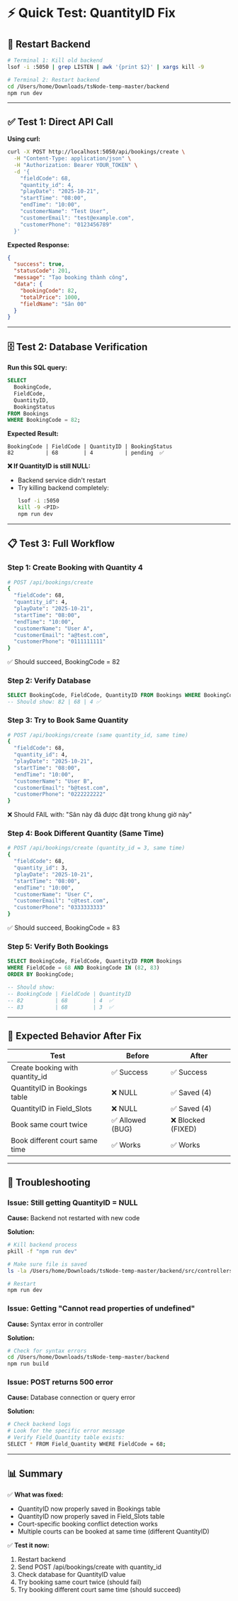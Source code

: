 # ⚡ Quick Test: QuantityID Fix

## 🔧 Restart Backend

```bash
# Terminal 1: Kill old backend
lsof -i :5050 | grep LISTEN | awk '{print $2}' | xargs kill -9

# Terminal 2: Restart backend
cd /Users/home/Downloads/tsNode-temp-master/backend
npm run dev
```

---

## ✅ Test 1: Direct API Call

**Using curl:**
```bash
curl -X POST http://localhost:5050/api/bookings/create \
  -H "Content-Type: application/json" \
  -H "Authorization: Bearer YOUR_TOKEN" \
  -d '{
    "fieldCode": 68,
    "quantity_id": 4,
    "playDate": "2025-10-21",
    "startTime": "08:00",
    "endTime": "10:00",
    "customerName": "Test User",
    "customerEmail": "test@example.com",
    "customerPhone": "0123456789"
  }'
```

**Expected Response:**
```json
{
  "success": true,
  "statusCode": 201,
  "message": "Tạo booking thành công",
  "data": {
    "bookingCode": 82,
    "totalPrice": 1000,
    "fieldName": "Sân 00"
  }
}
```

---

## 🗄️ Test 2: Database Verification

**Run this SQL query:**
```sql
SELECT 
  BookingCode,
  FieldCode,
  QuantityID,
  BookingStatus
FROM Bookings
WHERE BookingCode = 82;
```

**Expected Result:**
```
BookingCode | FieldCode | QuantityID | BookingStatus
82          | 68        | 4          | pending  ✅
```

**❌ If QuantityID is still NULL:**
- Backend service didn't restart
- Try killing backend completely:
  ```bash
  lsof -i :5050
  kill -9 <PID>
  npm run dev
  ```

---

## 📋 Test 3: Full Workflow

### Step 1: Create Booking with Quantity 4
```bash
# POST /api/bookings/create
{
  "fieldCode": 68,
  "quantity_id": 4,
  "playDate": "2025-10-21",
  "startTime": "08:00",
  "endTime": "10:00",
  "customerName": "User A",
  "customerEmail": "a@test.com",
  "customerPhone": "0111111111"
}
```
✅ Should succeed, BookingCode = 82

### Step 2: Verify Database
```sql
SELECT BookingCode, FieldCode, QuantityID FROM Bookings WHERE BookingCode = 82;
-- Should show: 82 | 68 | 4 ✅
```

### Step 3: Try to Book Same Quantity
```bash
# POST /api/bookings/create (same quantity_id, same time)
{
  "fieldCode": 68,
  "quantity_id": 4,
  "playDate": "2025-10-21",
  "startTime": "08:00",
  "endTime": "10:00",
  "customerName": "User B",
  "customerEmail": "b@test.com",
  "customerPhone": "0222222222"
}
```
❌ Should FAIL with: "Sân này đã được đặt trong khung giờ này"

### Step 4: Book Different Quantity (Same Time)
```bash
# POST /api/bookings/create (quantity_id = 3, same time)
{
  "fieldCode": 68,
  "quantity_id": 3,
  "playDate": "2025-10-21",
  "startTime": "08:00",
  "endTime": "10:00",
  "customerName": "User C",
  "customerEmail": "c@test.com",
  "customerPhone": "0333333333"
}
```
✅ Should succeed, BookingCode = 83

### Step 5: Verify Both Bookings
```sql
SELECT BookingCode, FieldCode, QuantityID FROM Bookings 
WHERE FieldCode = 68 AND BookingCode IN (82, 83)
ORDER BY BookingCode;

-- Should show:
-- BookingCode | FieldCode | QuantityID
-- 82          | 68        | 4  ✅
-- 83          | 68        | 3  ✅
```

---

## 🎯 Expected Behavior After Fix

| Test | Before | After |
|------|--------|-------|
| Create booking with quantity_id | ✅ Success | ✅ Success |
| QuantityID in Bookings table | ❌ NULL | ✅ Saved (4) |
| QuantityID in Field_Slots | ❌ NULL | ✅ Saved (4) |
| Book same court twice | ✅ Allowed (BUG) | ❌ Blocked (FIXED) |
| Book different court same time | ✅ Works | ✅ Works |

---

## 🚨 Troubleshooting

### Issue: Still getting QuantityID = NULL

**Cause:** Backend not restarted with new code

**Solution:**
```bash
# Kill backend process
pkill -f "npm run dev"

# Make sure file is saved
ls -la /Users/home/Downloads/tsNode-temp-master/backend/src/controllers/booking.controller.ts

# Restart
npm run dev
```

### Issue: Getting "Cannot read properties of undefined"

**Cause:** Syntax error in controller

**Solution:**
```bash
# Check for syntax errors
cd /Users/home/Downloads/tsNode-temp-master/backend
npm run build
```

### Issue: POST returns 500 error

**Cause:** Database connection or query error

**Solution:**
```bash
# Check backend logs
# Look for the specific error message
# Verify Field_Quantity table exists:
SELECT * FROM Field_Quantity WHERE FieldCode = 68;
```

---

## 📊 Summary

✅ **What was fixed:**
- QuantityID now properly saved in Bookings table
- QuantityID now properly saved in Field_Slots table
- Court-specific booking conflict detection works
- Multiple courts can be booked at same time (different QuantityID)

✅ **Test it now:**
1. Restart backend
2. Send POST /api/bookings/create with quantity_id
3. Check database for QuantityID value
4. Try booking same court twice (should fail)
5. Try booking different court same time (should succeed)

